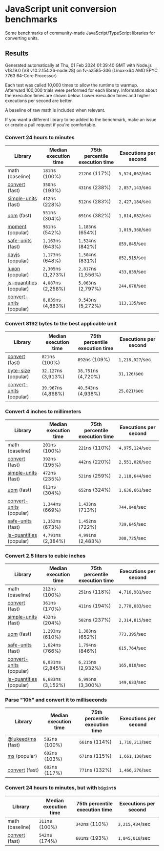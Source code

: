 # JavaScript unit conversion benchmarks

Some benchmarks of community-made JavaScript/TypeScript libraries for converting units.

## Results

<!-- beginblock(results) -->

Generated automatically at Thu, 01 Feb 2024 01:39:40 GMT with Node.js v18.19.0 (V8 v10.2.154.26-node.28) on fv-az585-306 (Linux-x64 AMD EPYC 7763 64-Core Processor)

Each test was called 10,000 times to allow the runtime to warmup.
Afterward 100,000 trials were performed for each library.
Information about the execution times are shown below.
Lower execution times and higher executions per second are better.

A baseline of raw math is included when relevant.

If you want a different library to be added to the benchmark, make an issue or create a pull request if you're comfortable.

### Convert 24 hours to minutes

| Library                                                            | Median execution time | 75th percentile execution time | Executions per second |
| ------------------------------------------------------------------ | --------------------- | ------------------------------ | --------------------- |
| math (baseline)                                                    | `181`ns (100%)        | `212`ns (117%)                 | `5,524,862`/sec       |
| [convert](https://npmjs.com/package/convert) (fast)                | `350`ns (193%)        | `431`ns (238%)                 | `2,857,143`/sec       |
| [simple-units](https://npmjs.com/package/simple-units) (fast)      | `412`ns (228%)        | `512`ns (283%)                 | `2,427,184`/sec       |
| [uom](https://npmjs.com/package/uom) (fast)                        | `551`ns (304%)        | `691`ns (382%)                 | `1,814,882`/sec       |
| [moment](https://npmjs.com/package/moment) (popular)               | `981`ns (542%)        | `1,183`ns (654%)               | `1,019,368`/sec       |
| [safe-units](https://npmjs.com/package/safe-units) (fast)          | `1,163`ns (643%)      | `1,524`ns (842%)               | `859,845`/sec         |
| [dayjs](https://npmjs.com/package/dayjs) (popular)                 | `1,173`ns (648%)      | `1,504`ns (831%)               | `852,515`/sec         |
| [luxon](https://npmjs.com/package/luxon) (popular)                 | `2,305`ns (1,273%)    | `2,817`ns (1,556%)             | `433,839`/sec         |
| [js-quantities](https://npmjs.com/package/js-quantities) (popular) | `4,087`ns (2,258%)    | `5,063`ns (2,797%)             | `244,678`/sec         |
| [convert-units](https://npmjs.com/package/convert-units) (popular) | `8,839`ns (4,883%)    | `9,543`ns (5,272%)             | `113,135`/sec         |

### Convert 8192 bytes to the best applicable unit

| Library                                                            | Median execution time | 75th percentile execution time | Executions per second |
| ------------------------------------------------------------------ | --------------------- | ------------------------------ | --------------------- |
| [convert](https://npmjs.com/package/convert) (fast)                | `821`ns (100%)        | `892`ns (109%)                 | `1,218,027`/sec       |
| [byte-size](https://npmjs.com/package/byte-size) (popular)         | `32,127`ns (3,913%)   | `38,751`ns (4,720%)            | `31,126`/sec          |
| [convert-units](https://npmjs.com/package/convert-units) (popular) | `39,967`ns (4,868%)   | `40,543`ns (4,938%)            | `25,021`/sec          |

### Convert 4 inches to millimeters

| Library                                                            | Median execution time | 75th percentile execution time | Executions per second |
| ------------------------------------------------------------------ | --------------------- | ------------------------------ | --------------------- |
| math (baseline)                                                    | `201`ns (100%)        | `221`ns (110%)                 | `4,975,124`/sec       |
| [convert](https://npmjs.com/package/convert) (fast)                | `392`ns (195%)        | `442`ns (220%)                 | `2,551,020`/sec       |
| [simple-units](https://npmjs.com/package/simple-units) (fast)      | `472`ns (235%)        | `521`ns (259%)                 | `2,118,644`/sec       |
| [uom](https://npmjs.com/package/uom) (fast)                        | `611`ns (304%)        | `652`ns (324%)                 | `1,636,661`/sec       |
| [convert-units](https://npmjs.com/package/convert-units) (popular) | `1,344`ns (669%)      | `1,433`ns (713%)               | `744,048`/sec         |
| [safe-units](https://npmjs.com/package/safe-units) (fast)          | `1,352`ns (673%)      | `1,452`ns (722%)               | `739,645`/sec         |
| [js-quantities](https://npmjs.com/package/js-quantities) (popular) | `4,791`ns (2,384%)    | `4,991`ns (2,483%)             | `208,725`/sec         |

### Convert 2.5 liters to cubic inches

| Library                                                            | Median execution time | 75th percentile execution time | Executions per second |
| ------------------------------------------------------------------ | --------------------- | ------------------------------ | --------------------- |
| math (baseline)                                                    | `212`ns (100%)        | `251`ns (118%)                 | `4,716,981`/sec       |
| [convert](https://npmjs.com/package/convert) (fast)                | `361`ns (170%)        | `411`ns (194%)                 | `2,770,083`/sec       |
| [simple-units](https://npmjs.com/package/simple-units) (fast)      | `432`ns (204%)        | `502`ns (237%)                 | `2,314,815`/sec       |
| [uom](https://npmjs.com/package/uom) (fast)                        | `1,293`ns (610%)      | `1,383`ns (652%)               | `773,395`/sec         |
| [safe-units](https://npmjs.com/package/safe-units) (fast)          | `1,624`ns (766%)      | `1,794`ns (846%)               | `615,764`/sec         |
| [convert-units](https://npmjs.com/package/convert-units) (popular) | `6,031`ns (2,845%)    | `6,215`ns (2,932%)             | `165,810`/sec         |
| [js-quantities](https://npmjs.com/package/js-quantities) (popular) | `6,683`ns (3,152%)    | `6,995`ns (3,300%)             | `149,633`/sec         |

### Parse "10h" and convert it to milliseconds

| Library                                                   | Median execution time | 75th percentile execution time | Executions per second |
| --------------------------------------------------------- | --------------------- | ------------------------------ | --------------------- |
| [@lukeed/ms](https://npmjs.com/package/@lukeed/ms) (fast) | `582`ns (100%)        | `661`ns (114%)                 | `1,718,213`/sec       |
| [ms](https://npmjs.com/package/ms) (popular)              | `602`ns (103%)        | `671`ns (115%)                 | `1,661,130`/sec       |
| [convert](https://npmjs.com/package/convert) (fast)       | `682`ns (117%)        | `771`ns (132%)                 | `1,466,276`/sec       |

### Convert 24 hours to minutes, but with `bigint`s

| Library                                             | Median execution time | 75th percentile execution time | Executions per second |
| --------------------------------------------------- | --------------------- | ------------------------------ | --------------------- |
| math (baseline)                                     | `311`ns (100%)        | `342`ns (110%)                 | `3,215,434`/sec       |
| [convert](https://npmjs.com/package/convert) (fast) | `542`ns (174%)        | `601`ns (193%)                 | `1,845,018`/sec       |

<!-- endblock(results) -->
